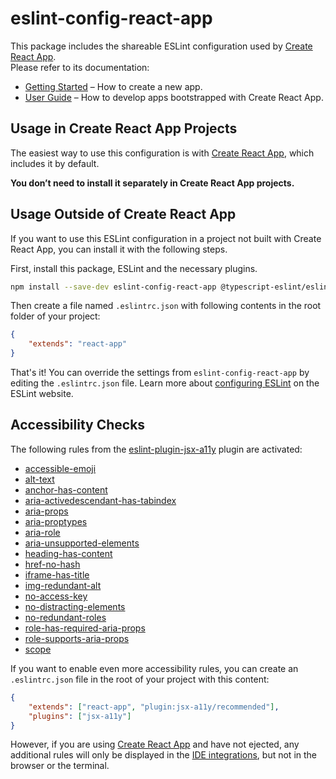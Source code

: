 # eslint-config-react-app

This package includes the shareable ESLint configuration used by [Create React App](https://github.com/facebook/create-react-app).<br>
Please refer to its documentation:

-   [Getting Started](https://facebook.github.io/create-react-app/docs/getting-started) – How to create a new app.
-   [User Guide](https://facebook.github.io/create-react-app/) – How to develop apps bootstrapped with Create React App.

## Usage in Create React App Projects

The easiest way to use this configuration is with [Create React App](https://github.com/facebook/create-react-app), which includes it by default.

**You don’t need to install it separately in Create React App projects.**

## Usage Outside of Create React App

If you want to use this ESLint configuration in a project not built with Create React App, you can install it with the following steps.

First, install this package, ESLint and the necessary plugins.

```sh
npm install --save-dev eslint-config-react-app @typescript-eslint/eslint-plugin@2.x @typescript-eslint/parser@2.x babel-eslint@10.x eslint@6.x eslint-plugin-flowtype@4.x eslint-plugin-import@2.x eslint-plugin-jsx-a11y@6.x eslint-plugin-react@7.x eslint-plugin-react-hooks@2.x
```

Then create a file named `.eslintrc.json` with following contents in the root folder of your project:

```json
{
    "extends": "react-app"
}
```

That's it! You can override the settings from `eslint-config-react-app` by editing the `.eslintrc.json` file. Learn more about [configuring ESLint](http://eslint.org/docs/user-guide/configuring) on the ESLint website.

## Accessibility Checks

The following rules from the [eslint-plugin-jsx-a11y](https://github.com/evcohen/eslint-plugin-jsx-a11y) plugin are activated:

-   [accessible-emoji](https://github.com/evcohen/eslint-plugin-jsx-a11y/blob/master/docs/rules/accessible-emoji.md)
-   [alt-text](https://github.com/evcohen/eslint-plugin-jsx-a11y/blob/master/docs/rules/alt-text.md)
-   [anchor-has-content](https://github.com/evcohen/eslint-plugin-jsx-a11y/blob/master/docs/rules/anchor-has-content.md)
-   [aria-activedescendant-has-tabindex](https://github.com/evcohen/eslint-plugin-jsx-a11y/blob/master/docs/rules/aria-activedescendant-has-tabindex.md)
-   [aria-props](https://github.com/evcohen/eslint-plugin-jsx-a11y/blob/master/docs/rules/aria-props.md)
-   [aria-proptypes](https://github.com/evcohen/eslint-plugin-jsx-a11y/blob/master/docs/rules/aria-proptypes.md)
-   [aria-role](https://github.com/evcohen/eslint-plugin-jsx-a11y/blob/master/docs/rules/aria-role.md)
-   [aria-unsupported-elements](https://github.com/evcohen/eslint-plugin-jsx-a11y/blob/master/docs/rules/aria-unsupported-elements.md)
-   [heading-has-content](https://github.com/evcohen/eslint-plugin-jsx-a11y/blob/master/docs/rules/heading-has-content.md)
-   [href-no-hash](https://github.com/evcohen/eslint-plugin-jsx-a11y/blob/v5.1.1/docs/rules/href-no-hash.md)
-   [iframe-has-title](https://github.com/evcohen/eslint-plugin-jsx-a11y/blob/master/docs/rules/iframe-has-title.md)
-   [img-redundant-alt](https://github.com/evcohen/eslint-plugin-jsx-a11y/blob/master/docs/rules/img-redundant-alt.md)
-   [no-access-key](https://github.com/evcohen/eslint-plugin-jsx-a11y/blob/master/docs/rules/no-access-key.md)
-   [no-distracting-elements](https://github.com/evcohen/eslint-plugin-jsx-a11y/blob/master/docs/rules/no-distracting-elements.md)
-   [no-redundant-roles](https://github.com/evcohen/eslint-plugin-jsx-a11y/blob/master/docs/rules/no-redundant-roles.md)
-   [role-has-required-aria-props](https://github.com/evcohen/eslint-plugin-jsx-a11y/blob/master/docs/rules/role-has-required-aria-props.md)
-   [role-supports-aria-props](https://github.com/evcohen/eslint-plugin-jsx-a11y/blob/master/docs/rules/role-supports-aria-props.md)
-   [scope](https://github.com/evcohen/eslint-plugin-jsx-a11y/blob/master/docs/rules/scope.md)

If you want to enable even more accessibility rules, you can create an `.eslintrc.json` file in the root of your project with this content:

```json
{
    "extends": ["react-app", "plugin:jsx-a11y/recommended"],
    "plugins": ["jsx-a11y"]
}
```

However, if you are using [Create React App](https://github.com/facebook/create-react-app) and have not ejected, any additional rules will only be displayed in the [IDE integrations](https://facebook.github.io/create-react-app/docs/setting-up-your-editor#displaying-lint-output-in-the-editor), but not in the browser or the terminal.

